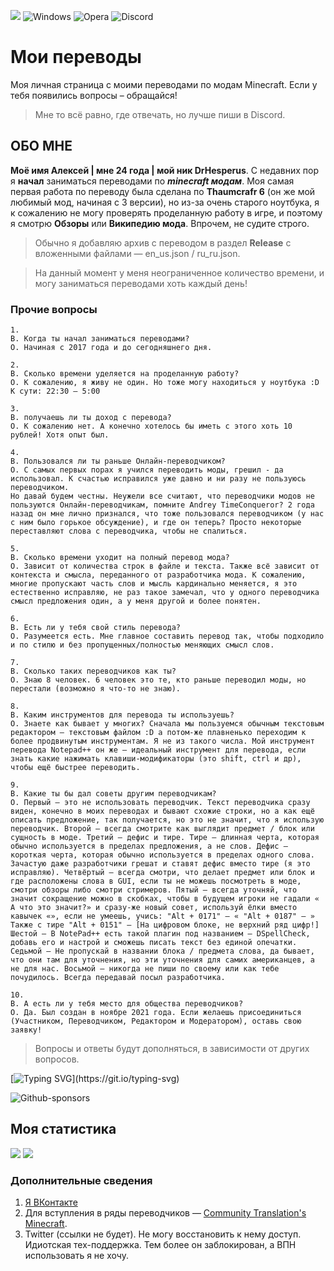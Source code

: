 ![](https://komarev.com/ghpvc/?username=DrHesperus) ![Windows](https://img.shields.io/badge/Windows-0078D6?style=for-the-badge&logo=windows&logoColor=white) ![Opera](https://img.shields.io/badge/Opera-FF1B2D?style=for-the-badge&logo=Opera&logoColor=white) ![Discord](https://img.shields.io/badge/%3CDrHesperus2411%3E-%237289DA.svg?style=for-the-badge&logo=discord&logoColor=white)

# Мои переводы
Моя личная страница с моими переводами по модам Minecraft. Если у тебя появились вопросы – обращайся!

> Мне то всё равно, где отвечать, но лучше пиши в Discord.

## ОБО МНЕ
**Моё имя Алексей | мне 24 года | мой ник DrHesperus**. C недавних пор я __начал__ заниматься переводами по ***minecraft модам***. Моя самая первая работа по переводу была сделана по **Thaumcrafr 6** (он же мой любимый мод, начиная с 3 версии), но из-за очень старого ноутбука, я к сожалению не могу проверять проделанную работу в игре, и поэтому я смотрю **Обзоры** или **Википедию мода**. Впрочем, не судите строго.

> Обычно я добавляю архив с переводом в раздел **Release** с вложенными файлами — en_us.json / ru_ru.json.

> На данный момент у меня неограниченное количество времени, и могу заниматься переводами хоть каждый день!

### Прочие вопросы

```
1.
В. Когда ты начал заниматься переводами?
О. Начиная с 2017 года и до сегодняшнего дня.

2.
В. Сколько времени уделяется на проделанную работу?
О. К сожалению, я живу не один. Но тоже могу находиться у ноутбука :D
К сути: 22:30 — 5:00

3.
В. получаешь ли ты доход с перевода?
О. К сожалению нет. А конечно хотелось бы иметь с этого хоть 10 рублей! Хотя опыт был.

4.
В. Пользовался ли ты раньше Онлайн-переводчиком?
О. С самых первых порах я учился переводить моды, грешил - да использовал. К счастью исправился уже давно и ни разу не пользуюсь переводчиком.
Но давай будем честны. Неужели все считают, что переводчики модов не пользуются Онлайн-переводчикам, помните Andrey TimeConqueror? 2 года назад он мне лично признался, что тоже пользовался переводчиком (у нас с ним было горькое обсуждение), и где он теперь? Просто некоторые переставляют слова с переводчика, чтобы не спалиться.

5.
В. Сколько времени уходит на полный перевод мода?
О. Зависит от количества строк в файле и текста. Также всё зависит от контекста и смысла, переданного от разработчика мода. К сожалению, многие пропускают часть слов и мысль кардинально меняется, я это естественно исправляю, не раз такое замечал, что у одного переводчика смысл предложения один, а у меня другой и более понятен.

6.
В. Есть ли у тебя свой стиль перевода?
О. Разумеется есть. Мне главное составить перевод так, чтобы подходило и по стилю и без пропущенных/полностью меняющих смысл слов.

7.
В. Сколько таких переводчиков как ты?
О. Знаю 8 человек. 6 человек это те, кто раньше переводил моды, но перестали (возможно я что-то не знаю).

8.
В. Каким инструментов для перевода ты используешь? 
О. Знаете как бывает у многих? Сначала мы пользуемся обычным текстовым редактором — текстовым файлом :D а потом-же плавненько переходим к более продвинутым инструментам. Я не из такого числа. Мой инструмент перевода Notepad++ он же — идеальный инструмент для перевода, если знать какие нажимать клавиши-модификаторы (это shift, ctrl и др), чтобы ещё быстрее переводить.

9.
В. Какие ты бы дал советы другим переводчикам?
О. Первый — это не использовать переводчик. Текст переводчика сразу виден, конечно в моих переводах и бывают схожие строки, но а как ещё описать предложение, так получается, но это не значит, что я использую переводчик. Второй — всегда смотрите как выглядит предмет / блок или сущность в моде. Третий — дефис и тире. Тире — длинная черта, которая обычно используется в пределах предложения, а не слов. Дефис — короткая черта, которая обычно используется в пределах одного слова. Зачастую даже разработчики грешат и ставят дефис вместо тире (я это исправляю). Четвёртый — всегда смотри, что делает предмет или блок и где расположены слова в GUI, если ты не можешь посмотреть в моде, смотри обзоры либо смотри стримеров. Пятый — всегда уточняй, что значит сокращение можно в скобках, чтобы в будущем игроки не гадали « А что это значит?» и сразу-же новый совет, используй ёлки вместо кавычек «», если не умеешь, учись: "Alt + 0171" — « "Alt + 0187" — » Также с тире "Alt + 0151" — [На цифровом блоке, не верхний ряд цифр!] Шестой — В NotePad++ есть такой плагин под названием — DSpellCheck, добавь его и настрой и сможешь писать текст без единой опечатки. Седьмой — Не пропускай в названии блока / предмета слова, да бывает, что они там для уточнения, но эти уточнения для самих американцев, а не для нас. Восьмой — никогда не пиши по своему или как тебе почудилось. Всегда передавай посыл разработчика.

10.
В. А есть ли у тебя место для общества переводчиков?
О. Да. Был создан в ноябре 2021 года. Если желаешь присоединиться (Участником, Переводчиком, Редактором и Модератором), оставь свою заявку!
```

> Вопросы и ответы будут дополняться, в зависимости от других вопросов.

[![Typing SVG](https://readme-typing-svg.herokuapp.com?color=%2336BCF7&lines=Нравятся+мои+переводы?)](https://git.io/typing-svg)

![Github-sponsors](https://img.shields.io/badge/sponsor-30363D?style=for-the-badge&logo=GitHub-Sponsors&logoColor=#EA4AAA)

## Моя статистика
![](https://github-profile-summary-cards.vercel.app/api/cards/profile-details?username=DrHesperus&theme=solarized_dark)
![](https://github-profile-summary-cards.vercel.app/api/cards/stats?username=DrHesperus&theme=solarized_dark)

### Дополнительные сведения
1. [Я ВКонтакте](https://vk.com/drhesperus)
2. Для вступления в ряды переводчиков — [Community Translation's Minecraft](https://discord.gg/6eFdZwAzKQ).
3. Twitter (ссылки не будет). Не могу восстановить к нему доступ. Идиотская тех-поддержка. Тем более он заблокирован, а ВПН использовать я не хочу.
